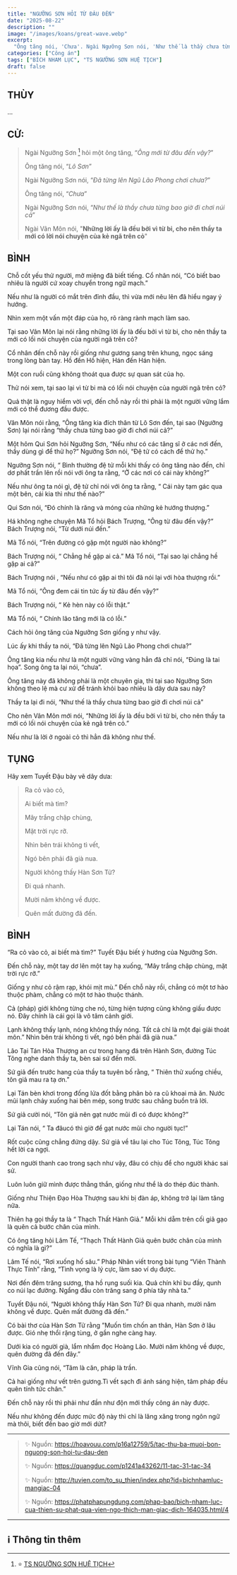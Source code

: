 ```yaml
---
title: "NGƯỠNG SƠN HỎI TỪ ĐÂU ĐẾN"
date: "2025-08-22"
description: ""
image: "/images/koans/great-wave.webp"
excerpt: 
  "Ông tăng nói, 'Chưa'. Ngài Ngưỡng Sơn nói, 'Như thế là thầy chưa từng bao giờ đi chơi núi cả'"
categories: ["Công án"]
tags: ["BÍCH NHAM LỤC", "TS NGƯỠNG SƠN HUỆ TỊCH"]
draft: false
---
```


## THÙY

...

## CỬ:

> Ngài Ngưỡng Sơn [^1] hỏi một ông tăng, “*Ông mới từ đâu đến vậy?*” 
>
> Ông tăng nói, “*Lô Sơn*” 
>
> Ngài Ngưỡng Sơn nói, “*Đã từng lên Ngũ Lão Phong chơi chưa?*” 
>
> Ông tăng nói, “*Chưa*” 
>
> Ngài Ngưỡng Sơn nói, “*Như thế là thầy chưa từng bao giờ đi chơi núi cả*”
>
> Ngài Vân Môn nói, "**Những lời ấy là đều bởi vì từ bi, cho nên thầy ta mới có lời nói chuyện của kẻ ngã trên cỏ**"

## BÌNH

Chỗ cốt yếu thử người, mở miệng đã biết tiếng. Cổ nhân nói, “Có biết bao nhiêu là người cứ xoay chuyển trong ngữ mạch.” 

Nếu như là người có mắt trên đỉnh đầu, thì vừa mới nêu lên đã hiểu ngay ý hướng. 

Nhìn xem một vấn một đáp của họ, rõ ràng rành mạch làm sao. 

Tại sao Vân Môn lại nói rằng những lời ấy là đếu bởi vì từ bi, cho nên thầy ta mới có lối nói chuyện của người ngã trên cỏ? 

Cổ nhân đến chỗ này rồi giống như gương sang trên khung, ngọc sáng trong lòng bàn tay. Hồ đến Hồ hiện, Hán đến Hán hiện. 

Một con ruồi cũng không thoát qua được sự quan sát của họ. 

Thử nói xem, tại sao lại vì từ bi mà có lối nói chuyện của người ngã trên cỏ? 

Quả thật là nguy hiểm vời vợi, đến chỗ này rồi thì phải là một người vững lắm mới có thể đương đầu được. 

Vân Môn nói rằng, “Ông tăng kia đích thân từ Lô Sơn đến, tại sao (Ngưỡng Sơn) lại nói rằng “thầy chưa từng bao giờ đi chơi núi cả?”

Một hôm Qui Sơn hỏi Ngưỡng Sơn, “Nếu như có các tăng sĩ ở các nơi đến, thầy dùng gì để thử họ?” Ngưỡng Sơn nói, “Đệ tử có cách để thử họ.” 

Ngưỡng Sơn nói, “ Bình thường đệ tử mỗi khi thấy có ông tăng nào đến, chỉ dơ phất trần lên rồi nói với ông ta rằng, “Ở các nơi có cái này không?” 

Nếu như ông ta nói gì, đệ tử chỉ nói với ông ta rằng, “ Cái này tạm gác qua một bên, cái kia thì như thế nào?” 

Qui Sơn nói, “Đó chính là răng và móng của những kẻ hướng thượng.”

Há không nghe chuyện Mã Tổ hỏi Bách Trượng, “Ông từ đâu đến vậy?” Bách Trượng nói, “Từ dưới núi đến.” 

Mã Tổ nói, “Trên đường có gặp một người nào không?” 

Bách Trượng nói, “ Chẳng hề gặp ai cả.” Mã Tổ nói, “Tại sao lại chẳng hề gặp ai cả?” 

Bách Trượng nói , “Nếu như có gặp ai thì tôi đã nói lại với hòa thượng rồi.” 

Mã Tổ nói, “Ông đem cái tin tức ấy từ đâu đến vậy?” 

Bách Trượng nói, “ Kẻ hèn này có lỗi thật.” 

Mã Tổ nói, “ Chính lão tăng mới là có lỗi.”

Cách hỏi ông tăng của Ngưỡng Sơn giống y như vậy.

Lúc ấy khi thầy ta nói, “Đã từng lên Ngũ Lão Phong chơi chưa?”

Ông tăng kia nếu như là một người vững vàng hẳn đã chỉ nói, “Đúng là tai họa”. Song ông ta lại nói, “chưa”.

Ông tăng này đã không phải là một chuyên gia, thì tại sao Ngưỡng Sơn không theo lệ mà cư xử để tránh khỏi bao nhiêu là dây dưa sau này?

Thầy ta lại đi nói, “Như thế là thầy chưa từng bao giờ đi chơi núi cả”

Cho nên Vân Môn mới nói, “Những lời ấy là đều bởi vì từ bi, cho nên thầy ta mới có lối nói chuyện của kẻ ngã trên cỏ.”

Nếu như là lời ở ngoài cỏ thì hẳn đã không như thế.

## TỤNG

Hãy xem Tuyết Đậu bày vẽ dây dưa:

> Ra cỏ vào cỏ,
>
> Ai biết mà tìm?
>
> Mây trắng chập chùng,
>
> Mặt trời rực rỡ.
>
> Nhìn bên trái không tì vết,
>
> Ngó bên phải đã già nua.
>
> Người không thấy Hàn Sơn Tử?
>
> Đi quá nhanh.
>
> Mười năm không về được.
>
> Quên mất đường đã đến.

## BÌNH

“Ra cỏ vào cỏ, ai biết mà tìm?” Tuyết Đậu biết ý hướng của Ngưỡng Sơn. 

Đến chỗ này, một tay dơ lên một tay hạ xuống, “Mây trắng chập chùng, mặt trời rực rỡ.” 

Giống y như cỏ rậm rạp, khói mịt mù.” Đến chỗ này rồi, chẳng có một tơ hào thuộc phàm, chẳng có một tơ hào thuộc thánh. 

Cả (pháp) giới không từng che nó, từng hiện tượng cũng không giấu được nó. Đây chính là cái gọi là vô tâm cảnh giới.

Lạnh không thấy lạnh, nóng không thấy nóng. Tất cả chỉ là một đại giải thoát môn.” Nhìn bên trái không tì vết, ngó bên phải đã già nua.”

Lão Tại Tán Hòa Thượng an cư trong hang đá trên Hành Sơn, đường Túc Tông nghe danh thầy ta, bèn sai sứ đến mời. 

Sứ giả đến trước hang của thầy ta tuyên bố rằng, “ Thiên thử xuống chiều, tôn giả mau ra tạ ơn.” 

Lại Tán bèn khơi trong đống lửa đốt bằng phân bò ra cũ khoai mà ăn. Nước mũi lạnh chảy xuống hai bên mép, song trước sau chẳng buồn trả lời. 

Sứ giả cười nói, “Tôn giả nên gạt nước mũi đi có được không?” 

Lại Tán nói, “ Ta đâucó thì giờ để gạt nước mũi cho người tục!” 

Rốt cuộc cũng chẳng đứng dậy. Sứ giả về tâu lại cho Túc Tông, Túc Tông hết lời ca ngợi. 

Con người thanh cao trong sạch như vậy, đâu có chịu để cho người khác sai sử. 

Luôn luôn giữ mình được thẳng thắn, giống như thể là do thép đúc thành. 

Giống như Thiện Đạo Hòa Thượng sau khi bị đàn áp, không trở lại làm tăng nữa. 

Thiên hạ gọi thầy ta là “ Thạch Thất Hành Giả.” Mỗi khi dẵm trên cối giã gạo là quên cả bước chân của mình. 

Có ông tăng hỏi Lâm Tế, “Thạch Thất Hành Giả quên bước chân của mình có nghĩa là gì?” 

Lâm Tế nói, “Rơi xuống hố sâu.” Pháp Nhãn viết trong bài tụng “Viên Thành Thực Tính” rằng, “Tình vọng là lý cực, làm sao ví dụ được. 

Nơi đến đêm trăng sương, tha hồ rụng suối kia. Quả chín khỉ bu đầy, qunh co núi lạc đường. Ngẩng đầu còn trăng sang ở phía tây nhà ta.”

Tuyết Đậu nói, “Người không thấy Hàn Sơn Tử? Đi qua nhanh, mười năm không về được. Quên mất đường đã đến.” 

Có bài thơ của Hàn Sơn Tử rằng ”Muốn tìm chốn an thân, Hàn Sơn ở lâu được. Gió nhẹ thổi rặng tùng, ở gần nghe càng hay. 

Dưới kia có người già, lẩm nhẩm đọc Hoàng Lão. Mười năm không về được, quên đường đã đến đây.” 

Vĩnh Gia cũng nói, “Tâm là căn, pháp là trần. 

Cả hai giống như vết trên gương.Tì vết sạch đi ánh sáng hiện, tâm pháp đều quên tính tức chân.” 

Đến chỗ này rồi thì phải như đần như độn mới thấy công án này được. 

Nếu như không đến được mức độ này thì chỉ là lăng xăng trong ngôn ngữ mà thôi, biết đến bao giờ mới dứt?

***

> ✨ Nguồn: https://hoavouu.com/p16a12759/5/tac-thu-ba-muoi-bon-nguong-son-hoi-tu-dau-den
>
> ✨ Nguồn: https://quangduc.com/p1241a43262/11-tac-31-tac-34
>
> ✨ Nguồn: http://tuvien.com/to_su_thien/index.php?id=bichnhamluc-mangiac-04
>
> ✨ Nguồn: https://phatphapungdung.com/phap-bao/bich-nham-luc-cua-thien-su-phat-qua-vien-ngo-thich-man-giac-dich-164035.html/4

***

## ℹ️ Thông tin thêm

[^1]: ⭐️ <a href="https://blog.phapthihoi.org/gt-member/ts-nguong-son-hue-tich/" target="_blank">TS NGƯỠNG SƠN HUỆ TỊCH</a>


